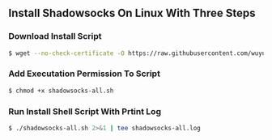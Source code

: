 ## Install Shadowsocks On Linux With Three Steps 

### Download Install Script
``` bash
$ wget --no-check-certificate -O https://raw.githubusercontent.com/wuyuchang/backup/master/shadowsocks-all.sh
```

### Add Executation Permission To Script
``` bash
$ chmod +x shadowsocks-all.sh
```

### Run Install Shell Script With Prtint Log
``` bash
$ ./shadowsocks-all.sh 2>&1 | tee shadowsocks-all.log
```
